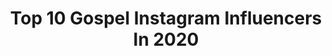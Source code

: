 ---
title: Top 10 Gospel Instagram Influencers In 2020
description: >-
  Find top gospel Instagram influencers in 2020. Most popular hashtags: #blackman #swipeleft #dapper #style.
platform: Instagram
profiles:
  - username: "saengerin_melina"
    fullname: >-
      𝐋𝐈𝐅𝐄𝐒𝐓𝐘𝐋𝐄 ▪️𝐌𝐔𝐒𝐈𝐂 ▪️𝐈𝐍𝐒𝐏𝐎
    location: "Germany"
    followers: 3235
    engagement: 3966
    commentsToLikes: 0.337761
    id: ck8t1t0sjwwuf0j78b5kn1wqk
    verified: false
    hashtags: "#liketimes, #safety, #aprilm, #monday"
  - username: "apostlelocadia"
    fullname: >-
      𝑳𝒐𝒄𝒂𝒅𝒊𝒂 𝑻𝒆𝒎𝒃𝒐 𝑲𝒂𝒓𝒊𝒎𝒂𝒕𝒔𝒆𝒏𝒈𝒂
    location: "India"
    followers: 55670
    engagement: 606
    commentsToLikes: 0.062902
    id: ck6010sc7emun0i14my4ih9po
    verified: false
    hashtags: "#jehovahnissi, #stayathome, #elshaddai, #nationofglory"
  - username: "jackie_aviles"
    fullname: >-
      Jackie Aviles
    location: "United States"
    followers: 2273
    engagement: 1865
    commentsToLikes: 0.248261
    id: ck6tqqg50t9gf0j711kaikw8b
    verified: false
    hashtags: ""
  - username: "stevelukatherofficial"
    fullname: >-
      Steve Lukather
    location: "United States"
    followers: 42823
    engagement: 1272
    commentsToLikes: 0.033759
    id: ck0ucbkaugha60i19i6glkfq2
    verified: false
    hashtags: "#awareness, #stayhome, #enjoyyourfamily"
  - username: "jamesjazzyhall"
    fullname: >-
      James Hall
    location: "United States"
    followers: 46278
    engagement: 375
    commentsToLikes: 0.028995
    id: ck15tlfk0inl10i19f8t7d6rx
    verified: false
    hashtags: "#blackhistory, #beardgrowth, #hugoboss, #2020"
  - username: "ch"
    fullname: >-
      Cody Horn Carolin
    location: "United States"
    followers: 43901
    engagement: 288
    commentsToLikes: 0.034876
    id: ck134hgdmwfvi0i19dl71v6ko
    verified: true
    hashtags: "#abfitness, #mood, #swissfamilyrobinson, #disneyplus"
  - username: "billygraham"
    fullname: >-
      Billy Graham
    location: ""
    followers: 156472
    engagement: 584
    commentsToLikes: 0.012992
    id: ck15ttmwiju7x0i19y9lixrk9
    verified: false
    hashtags: "#southkorea, #charlotte, #cowappreciationday, #merrychristmas"
  - username: "jeremy_vuolo"
    fullname: >-
      Jeremy Vuolo
    location: "United States"
    followers: 669495
    engagement: 595
    commentsToLikes: 0.007819
    id: ck14ke32kp2nc0i196hgimo23
    verified: true
    hashtags: ""
  - username: "martha_mwaipaja"
    fullname: >-
      Martha_mwaipaja Official🔹️
    location: "United States"
    followers: 140263
    engagement: 130
    commentsToLikes: 0.034504
    id: ck5hdklumnxqs0i11h6i6ni7a
    verified: false
    hashtags: ""
  - username: "christyljohnston"
    fullname: >-
      Christy Johnston
    location: "United States"
    followers: 17650
    engagement: 329
    commentsToLikes: 0.030419
    id: ck138zqa0itcd0i19ystr7zlr
    verified: false
    hashtags: "#twinsareconfusingiknow"
---